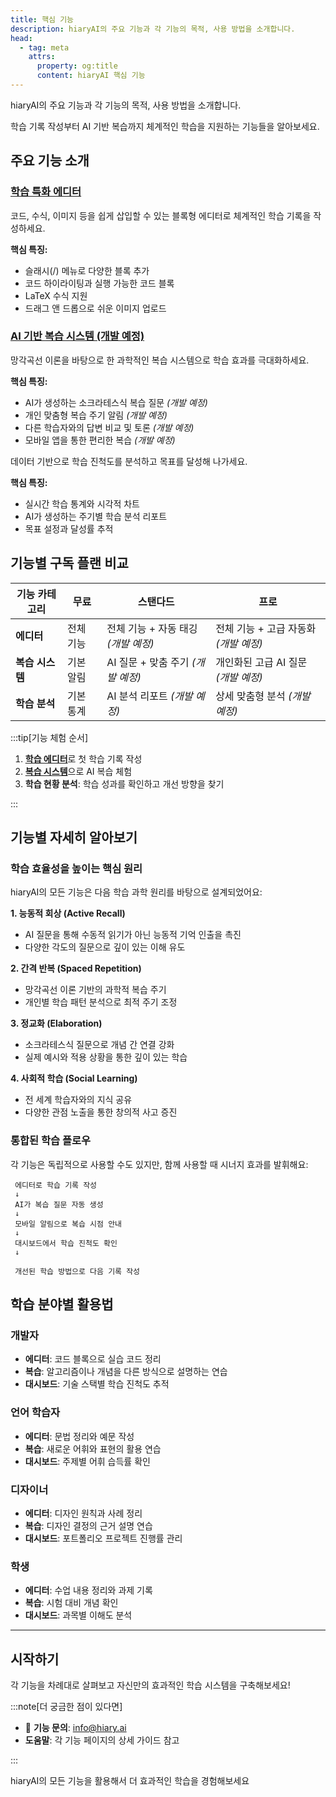 ```yaml
---
title: 핵심 기능
description: hiaryAI의 주요 기능과 각 기능의 목적, 사용 방법을 소개합니다.
head:
  - tag: meta
    attrs:
      property: og:title
      content: hiaryAI 핵심 기능
---
```


hiaryAI의 주요 기능과 각 기능의 목적, 사용 방법을 소개합니다.

학습 기록 작성부터 AI 기반 복습까지 체계적인 학습을 지원하는 기능들을 알아보세요.

## 주요 기능 소개

### [학습 특화 에디터](./editor/)
코드, 수식, 이미지 등을 쉽게 삽입할 수 있는 블록형 에디터로 체계적인 학습 기록을 작성하세요.

**핵심 특징:**
- 슬래시(/) 메뉴로 다양한 블록 추가
- 코드 하이라이팅과 실행 가능한 코드 블록
- LaTeX 수식 지원
- 드래그 앤 드롭으로 쉬운 이미지 업로드

### [AI 기반 복습 시스템 (개발 예정)](./review-system/)
망각곡선 이론을 바탕으로 한 과학적인 복습 시스템으로 학습 효과를 극대화하세요.

**핵심 특징:**
- AI가 생성하는 소크라테스식 복습 질문 *(개발 예정)*
- 개인 맞춤형 복습 주기 알림 *(개발 예정)*
- 다른 학습자와의 답변 비교 및 토론 *(개발 예정)*
- 모바일 앱을 통한 편리한 복습 *(개발 예정)*


데이터 기반으로 학습 진척도를 분석하고 목표를 달성해 나가세요.

**핵심 특징:**
- 실시간 학습 통계와 시각적 차트
- AI가 생성하는 주기별 학습 분석 리포트
- 목표 설정과 달성률 추적



## 기능별 구독 플랜 비교

| 기능 카테고리 | 무료 | 스탠다드 | 프로 |
|--------------|------|----------|------|
| **에디터** | 전체 기능 | 전체 기능 + 자동 태깅 *(개발 예정)* | 전체 기능 + 고급 자동화 *(개발 예정)* |
| **복습 시스템** | 기본 알림 | AI 질문 + 맞춤 주기 *(개발 예정)* | 개인화된 고급 AI 질문 *(개발 예정)* |
| **학습 분석** | 기본 통계 | AI 분석 리포트 *(개발 예정)* | 상세 맞춤형 분석 *(개발 예정)* |


:::tip[기능 체험 순서]

1. [**학습 에디터**](./editor/)로 첫 학습 기록 작성
2. [**복습 시스템**](./review-system/)으로 AI 복습 체험 
3. **학습 현황 분석**: 학습 성과를 확인하고 개선 방향을 찾기

:::

## 기능별 자세히 알아보기

### 학습 효율성을 높이는 핵심 원리

hiaryAI의 모든 기능은 다음 학습 과학 원리를 바탕으로 설계되었어요:

**1. 능동적 회상 (Active Recall)**
- AI 질문을 통해 수동적 읽기가 아닌 능동적 기억 인출을 촉진
- 다양한 각도의 질문으로 깊이 있는 이해 유도

**2. 간격 반복 (Spaced Repetition)**
- 망각곡선 이론 기반의 과학적 복습 주기
- 개인별 학습 패턴 분석으로 최적 주기 조정

**3. 정교화 (Elaboration)** 
- 소크라테스식 질문으로 개념 간 연결 강화
- 실제 예시와 적용 상황을 통한 깊이 있는 학습

**4. 사회적 학습 (Social Learning)**
- 전 세계 학습자와의 지식 공유
- 다양한 관점 노출을 통한 창의적 사고 증진

### 통합된 학습 플로우

각 기능은 독립적으로 사용할 수도 있지만, 함께 사용할 때 시너지 효과를 발휘해요:

```
 에디터로 학습 기록 작성
 ↓
 AI가 복습 질문 자동 생성
 ↓ 
 모바일 알림으로 복습 시점 안내
 ↓
 대시보드에서 학습 진척도 확인
 ↓

 개선된 학습 방법으로 다음 기록 작성
```

## 학습 분야별 활용법

### 개발자
- **에디터**: 코드 블록으로 실습 코드 정리
- **복습**: 알고리즘이나 개념을 다른 방식으로 설명하는 연습
- **대시보드**: 기술 스택별 학습 진척도 추적


### 언어 학습자 
- **에디터**: 문법 정리와 예문 작성
- **복습**: 새로운 어휘와 표현의 활용 연습
- **대시보드**: 주제별 어휘 습득률 확인


### 디자이너
- **에디터**: 디자인 원칙과 사례 정리
- **복습**: 디자인 결정의 근거 설명 연습
- **대시보드**: 포트폴리오 프로젝트 진행률 관리


### 학생
- **에디터**: 수업 내용 정리와 과제 기록
- **복습**: 시험 대비 개념 확인
- **대시보드**: 과목별 이해도 분석


---

## 시작하기

각 기능을 차례대로 살펴보고 자신만의 효과적인 학습 시스템을 구축해보세요!

:::note[더 궁금한 점이 있다면]

- 📧 **기능 문의**: info@hiary.ai
- **도움말**: 각 기능 페이지의 상세 가이드 참고

:::

hiaryAI의 모든 기능을 활용해서 더 효과적인 학습을 경험해보세요 

